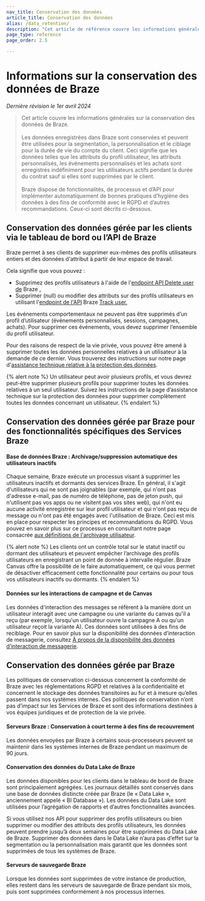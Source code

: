 ```yaml
---
nav_title: Conservation des données
article_title: Conservation des données
alias: /data_retention/
description: "Cet article de référence couvre les informations générales sur la conservation des données de Braze. "
page_type: reference
page_order: 2.5

---
```


<!--
Warning! Don't make any changes to this document without approval from the legal department.
-->

# Informations sur la conservation des données de Braze

*Dernière révision le 1er avril 2024*

> Cet article couvre les informations générales sur la conservation des données de Braze.<br><br>Les données enregistrées dans Braze sont conservées et peuvent être utilisées pour la segmentation, la personnalisation et le ciblage pour la durée de vie du compte du client. Ceci signifie que les données telles que les attributs du profil utilisateur, les attributs personnalisés, les événements personnalisés et les achats sont enregistrés indéfiniment pour les utilisateurs actifs pendant la durée du contrat sauf si elles sont supprimées par le client.<br><br>Braze dispose de fonctionnalités, de processus et d’API pour implémenter automatiquement de bonnes pratiques d’hygiène des données à des fins de conformité avec le RGPD et d’autres recommandations. Ceux-ci sont décrits ci-dessous.

## Conservation des données gérée par les clients via le tableau de bord ou l’API de Braze

Braze permet à ses clients de supprimer eux-mêmes des profils utilisateurs entiers et des données d'attribut à partir de leur espace de travail.

Cela signifie que vous pouvez : 
- Supprimez des profils utilisateurs à l'aide de l'[endpoint API Delete user de]({{site.baseurl}}/api/endpoints/user_data/post_user_delete/) Braze [.]({{site.baseurl}}/api/endpoints/user_data/post_user_delete/) 
- Supprimer (null) ou modifier des attributs sur des profils utilisateurs en utilisant l'[endpoint de l'API]({{site.baseurl}}/api/endpoints/user_data/post_user_track/) Braze [Track user.]({{site.baseurl}}/api/endpoints/user_data/post_user_track/)

Les événements comportementaux ne peuvent pas être supprimés d’un profil d’utilisateur (événements personnalisés, sessions, campagnes, achats). Pour supprimer ces événements, vous devez supprimer l’ensemble du profil utilisateur.

Pour des raisons de respect de la vie privée, vous pouvez être amené à supprimer toutes les données personnelles relatives à un utilisateur à la demande de ce dernier. Vous trouverez des instructions sur notre page d'[assistance technique relative à la protection des données]({{site.baseurl}}/help/dp-technical-assistance/#the-right-to-erasure).

{% alert note %}
Un utilisateur peut avoir plusieurs profils, et vous devrez peut-être supprimer plusieurs profils pour supprimer toutes les données relatives à un seul utilisateur. Suivez les instructions de la page d’assistance technique sur la protection des données pour supprimer complètement toutes les données concernant un utilisateur.
{% endalert %}

## Conservation des données gérée par Braze pour des fonctionnalités spécifiques des Services Braze

#### Base de données Braze : Archivage/suppression automatique des utilisateurs inactifs

Chaque semaine, Braze exécute un processus visant à supprimer les utilisateurs inactifs et dormants des services Braze. En général, il s'agit d'utilisateurs qui ne sont pas joignables (par exemple, qui n'ont pas d'adresse e-mail, pas de numéro de téléphone, pas de jeton push, qui n'utilisent pas vos apps ou ne visitent pas vos sites web), qui n'ont eu aucune activité enregistrée sur leur profil utilisateur et qui n'ont pas reçu de message ou n'ont pas été engagés avec l'utilisation de Braze. Ceci est mis en place pour respecter les principes et recommandations du RGPD. Vous pouvez en savoir plus sur ce processus en consultant notre page consacrée [aux définitions de l'archivage utilisateur]({{site.baseurl}}/user_guide/data_and_analytics/user_data_collection/user_archival/).

{% alert note %}
Les clients ont un contrôle total sur le statut inactif ou dormant des utilisateurs et peuvent empêcher l’archivage des profils utilisateurs en enregistrant un point de donnée à intervalle régulier. Braze Canvas offre la possibilité de le faire automatiquement, ce qui vous permet de désactiver efficacement cette fonctionnalité pour certains ou pour tous vos utilisateurs inactifs ou dormants. 
{% endalert %}

#### Données sur les interactions de campagne et de Canvas 

Les données d'interaction des messages se réfèrent à la manière dont un utilisateur interagit avec une campagne ou une variante du canvas qu'il a reçu (par exemple, lorsqu'un utilisateur ouvre la campagne A ou qu'un utilisateur reçoit la variante A). Ces données sont utilisées à des fins de reciblage. Pour en savoir plus sur la disponibilité des données d’interaction de messagerie, consultez [À propos de la disponibilité des données d’interaction de messagerie]({{site.baseurl}}/messaging_interaction_data/).

## Conservation des données gérée par Braze

Les politiques de conservation ci-dessous concernent la conformité de Braze avec les réglementations RGPD et relatives à la confidentialité et concernent le stockage des données transitoires au fur et à mesure qu’elles passent dans nos systèmes internes. Ces politiques de conservation n’ont pas d’impact sur les Services de Braze et sont des informations destinées à vos équipes juridiques et de protection de la vie privée.

#### Serveurs Braze : Conservation à court terme à des fins de recouvrement

Les données envoyées par Braze à certains sous-processeurs peuvent se maintenir dans les systèmes internes de Braze pendant un maximum de 90 jours.

#### Conservation des données du Data Lake de Braze

Les données disponibles pour les clients dans le tableau de bord de Braze sont principalement agrégées. Les journaux détaillés sont conservés dans une base de données distincte créée par Braze (le « Data Lake », anciennement appelé « BI Database »). Les données du Data Lake sont utilisées pour l’agrégation de rapports et d’autres fonctionnalités avancées.

Si vous utilisez nos API pour supprimer des profils utilisateurs ou bien supprimer ou modifier des attributs des profils utilisateurs, les données peuvent prendre jusqu’à deux semaines pour être supprimées du Data Lake de Braze. Supprimer des données dans le Data Lake n’aura pas d’effet sur la segmentation ou la personnalisation mais garantit que les données sont supprimées de tous les systèmes de Braze.

#### Serveurs de sauvegarde Braze

Lorsque les données sont supprimées de votre instance de production, elles restent dans les serveurs de sauvegarde de Braze pendant six mois, puis sont supprimées conformément à nos processus internes.
